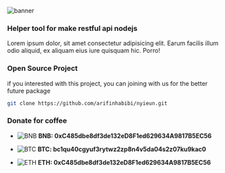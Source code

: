 ![banner](https://i.ibb.co/WnW0VV8/nyieun-banner-1.png)

### Helper tool for make restful api nodejs
Lorem ipsum dolor, sit amet consectetur adipisicing elit. Earum facilis illum odio aliquid, ex aliquam eius iure quisquam hic. Porro!

### Open Source Project
if you interested with this project, you can joining with us for the better future package
```bash
git clone https://github.com/arifinhabibi/nyieun.git
```
### Donate for coffee

* ![BNB](https://user-images.githubusercontent.com/80776324/230691108-ecd10132-af58-4064-8c44-ad10f6f55dd1.png) **BNB: 0xC485dbe8df3de132eD8F1ed629634A9817B5EC56**


* ![BTC](https://user-images.githubusercontent.com/80776324/230691099-1422c66c-099e-49f2-adee-b48fa9533c0c.png) **BTC: bc1qu40cgyuf3rytwz2zp8n4v5da04s2z07ku9kac0**


* ![ETH](https://user-images.githubusercontent.com/80776324/230691090-32c937b9-61bc-4eeb-b058-c46c8fc250ac.png) **ETH: 0xC485dbe8df3de132eD8F1ed629634A9817B5EC56**

